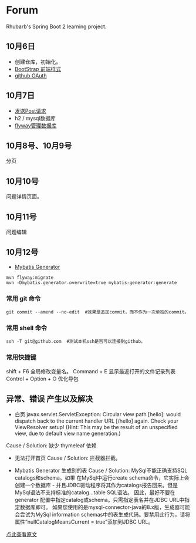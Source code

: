 # Forum
Rhubarb's Spring Boot 2 learning project.

## 10月6日 
- 创建仓库，初始化。
- [BootStrap 前端样式  ](https://v3.bootcss.com)
- [github OAuth](https://docs.github.com/en/developers/apps/building-oauth-apps/creating-an-oauth-app)

## 10月7日 
- [发送Post请求](https://square.github.io/okhttp/)
- h2 / mysql数据库
- [flyway管理数据库](https://flywaydb.org/documentation/getstarted/firststeps/maven)

## 10月8号、10月9号
分页

## 10月10号
问题详情页面。

## 10月11号
问题编辑

## 10月12号
- [Mybatis Generator](https://mybatis.org/generator/running/runningWithMaven.html)
```shell script
mvn flyway:migrate
mvn -Dmybatis.generator.overwrite=true mybatis-generator:generate
```

### 常用 git 命令
```shell script
git commit --amend --no-edit  #效果是追加commit，而不作为一次单独的commit。
```

### 常用 shell 命令
```shell script
ssh -T git@github.com  #测试本机ssh是否可以连接到github。
```

### 常用快捷键
shift + F6 全局修改变量名。
Command + E	显示最近打开的文件记录列表
Control + Option + O 优化导包


## 异常、错误 产生以及解决

- 白页  javax.servlet.ServletException: Circular view path [hello]: 
would dispatch back to the current handler URL [/hello] again. 
Check your ViewResolver setup! (Hint: This may be the result 
of an unspecified view, due to default view name generation.)

Cause / Solution: 缺少 thymeleaf 依赖

- 无法打开首页
Cause / Solution: 拦截器拦截。

- Mybatis Generator 生成别的表
Cause / Solution: 
MySql不能正确支持SQL catalogs和schema。如果 在MySql中运行create schema命令，它实际上会创建一个数据库 - 并且JDBC驱动程序将其作为catalogs报告回来。但是MySql语法不支持标准的catalog…table SQL语法。
因此，最好不要在generator 配置中指定catalog或schema。只需指定表名并在JDBC URL中指定数据库即可。
如果您使用的是mysql-connector-java的8.x版，生成器可能会尝试为MySql information schemas中的表生成代码。要禁用此行为，请将属性“nullCatalogMeansCurrent = true”添加到JDBC URL。

[点此查看原文](https://blog.csdn.net/hhy107107/article/details/90702077)

